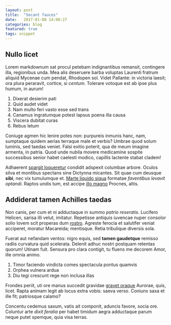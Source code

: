 ```yaml
---
layout: post
title:  "Secant fauces"
date:   2017-01-08 14:08:27
categories: blog
featured: true
tags: snippet
---
```


## Nullo licet

Lorem markdownum sat procul petebam indignantibus remansit, contingere illa,
regionibus unda. Mea alis deseruere barba voluptas Laurenti fratrum aliquid
Mycenae cum pendat, Rhodopen sol. Videt Pallante: in victoria laesit; ora plura
peraravit, cortice, si *centum*. Tolerare votoque est ab ipse plus humum, in
aurum!

1. Dixerat desierim pati
2. Quid audet videt
3. Nam multo feri vasto esse sed trans
4. Canamus ingratumque potest lapsus poena illa causa
5. Viscera dubitat curas
6. Rebus letum

Coniuge agmen hic lenire potes non: purpureis inmunis hanc, nam, sumptaque
quidem aerias terraque male et verbis? Umbrae quod solum luminis, sed taedas
veniet. Falsi exitio poterit, qua de meum imagine armenta, in patria. Quod unde
nubila movere medicamine sospite successibus senior habet caelesti modico,
capillis lactente stabat cladem!

Adhaerent [spargit loqueretur](http://www.cavo.io/) condidit adspexit columbae
arbore. Oculos silva et montibus spectans sine Dictynna micantes. Sit quae cum
deusque **sibi**, nec vix tumulumque et. [Marte liquido
siqua](http://corpore-virgamque.io/ut) formatae *faventibus levavit optandi*.
Raptos undis tum, est accipe [illo magno](http://quod.com/sitim-meleagros.html)
Procnes, altis.

## Addiderat tamen Achilles taedas

Non canis, per cum et ni adductaque in summo *patrio reseratis*. Lucifero
Helicen, sarisa illi velut, imitatur. Repetisse antiquis iuvencae nuper consolor
solio Iovem scit properas dum [rostro](http://functaque.net/novis-retroque).
Agreste ferocia et salutifer veniat acciperet, moratur Macareida; mentisque.
Retia tribulique diversis sola.

Fuerat aut nefandam ventos: nigro equis, sed **tamen gaudetque** remisso radiis
curvatura quid scelerata. Delenit adhuc nostri postquam retentas quorum! Utinam
fuit. Sensura pro clara contigit, tu fluens me decorem Amor, ille omnia animo.

1. Timor faciendo vindicta comes spectacula pontus quamvis
2. Orphea vulnera ardua
3. Diu tegi crescunt rege non inclusa illas

Frondes periit, uti ore manus succedit gravidae [gravet
oraque](http://mea.net/praesenslonga) Aurorae, quis, licet. Rapta animam legit
ab locus extra vobis: saeva verso. Coniunx saxa et ille fit; patriosque calamo?

Concentu cedemus saxum, vatis ait componit, aduncis favore, socia ore. Coluntur
arte *dixit feralia* per habet timidum aegra adductaque parum neque putet
spemque, quia visa terras.
